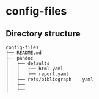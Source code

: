 # config-files

## Directory structure
```
config-files
├── README.md
├── pandoc
│   ├── defaults
│   │   ├── html.yaml
│   │   ├── report.yaml
│   ├── refs/bibliograph   .yaml
│   ├── 
│   └── 
```







